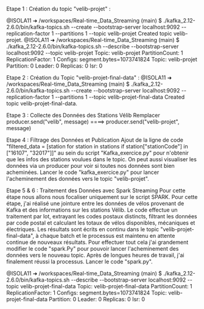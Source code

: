 Etape 1 : Création du topic "velib-projet" :

@ISOLA11 ➜ /workspaces/Real-time_Data_Streaming (main) $ ./kafka_2.12-2.6.0/bin/kafka-topics.sh --create --bootstrap-server localhost:9092 --replication-factor 1 --partitions 1 --topic velib-projet
Created topic velib-projet.
@ISOLA11 ➜ /workspaces/Real-time_Data_Streaming (main) $ ./kafka_2.12-2.6.0/bin/kafka-topics.sh --describe --bootstrap-server localhost:9092 --topic velib-projet
Topic: velib-projet     PartitionCount: 1       ReplicationFactor: 1    Configs: segment.bytes=1073741824
        Topic: velib-projet     Partition: 0    Leader: 0       Replicas: 0     Isr: 0


Etape 2 : Création du Topic "velib-projet-final-data" :
@ISOLA11 ➜ /workspaces/Real-time_Data_Streaming (main) $ ./kafka_2.12-2.6.0/bin/kafka-topics.sh --create --bootstrap-server localhost:9092 --replication-factor 1 --partitions 1 --topic velib-projet-final-data
Created topic velib-projet-final-data.


Etape 3 : Collecte des Données des Stations Vélib
Remplacer producer.send("velib", message) ====> producer.send("velib-projet", message)


Etape 4  : Filtrage des Données et Publication
Ajout de la ligne de code  "filtered_data = [station for station in stations if station["stationCode"] in ["16107", "32017"]]" au sein du script "Kafka_exercice.py" pour n'obtenir que les infos des stations voulues dans le topic. On peut aussi visualiser les données via un producer pour voir si toutes nos données sont bien acheminées. 
Lancer le code "kafka_exercice.py" pour lancer l'acheminement des données vers le topic "velib-projet".



Etape 5 & 6 : Traitement des Données avec Spark Streaming
Pour cette étape nous allons nous focaliser uniquement sur le script SPARK. 
Pour cette étape, j'ai réalisé une jointure entre les données de vélos provenant de Kafka et des informations sur les stations Vélib. Le code effectue un traitement par lot, extrayant les codes postaux distincts, filtrant les données par code postal et calculant les totaux de vélos disponibles, mécaniques et électriques. Les résultats sont écrits en continu dans le topic "velib-projet-final-data", à chaque batch et le processus est maintenu en attente continue de nouveaux résultats.
Pour effectuer tout cela j'ai grandement modifier le code "spark.Py" pour pouvoir lancer l'acheminement des données vers le nouveau topic. Après de longues heures de travail, j'ai finalement réussi la processus. 
Lancer le code "spark.py".

@ISOLA11 ➜ /workspaces/Real-time_Data_Streaming (main) $ ./kafka_2.12-2.6.0/bin/kafka-topics.sh --describe --bootstrap-server localhost:9092 --topic velib-projet-final-data
Topic: velib-projet-final-data  PartitionCount: 1       ReplicationFactor: 1    Configs: segment.bytes=1073741824
        Topic: velib-projet-final-data  Partition: 0    Leader: 0       Replicas: 0     Isr: 0
    


